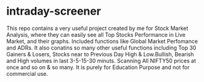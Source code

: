 # intraday-screener
This repo contains a very useful project created by me for Stock Market Analysis, where they can easily see all Top Stocks Performance in Live Market, and their graphs. Included functions like Global Market Perfomance and ADRs. It also conatins so many other useful functions including Top 30 Gainers &amp; Losers, Stocks near to Previous Day High &amp; Low.Bullish, Bearish and High volumes in last 3-5-15-30 minuts. Scanning All NIFTY50 prices at once and so on &amp; so many.
It is purely for Education Purpose and not for commercial use.
